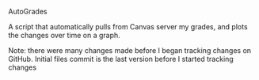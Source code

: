 AutoGrades

A script that automatically pulls from Canvas server my grades, and plots the changes over time on a graph.

Note: there were many changes made before I began tracking changes on GitHub. Initial files commit is the last version before I started tracking changes